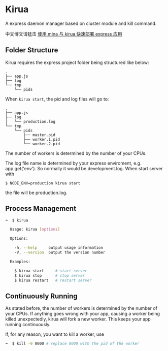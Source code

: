 # Kirua

A express daemon manager based on cluster module and kill command.

中文博文请猛击 [使用 mina 与 kirua 快速部署 express 应用](http://cyj.me/f2e/deploying-express-app/)

## Folder Structure

Kirua requires the express project folder being structured like below:

    .
    ├── app.js
    ├── log
    └── tmp
        └── pids

When `kirua start`, the pid and log files will go to:

    .
    ├── app.js
    ├── log
    │   └── production.log
    └── tmp
        └── pids
            ├── master.pid
            ├── worker.1.pid
            └── worker.2.pid

The number of workers is determined by the number of your CPUs.

The log file name is determined by your express enviroment, e.g. app.get('env').
So normally it would be development.log. When start server with

```
$ NODE_ENV=production kirua start
```

the file will be production.log.

## Process Management

```bash
➜  $ kirua

  Usage: kirua [options]

  Options:

    -h, --help     output usage information
    -V, --version  output the version number

  Examples:

    $ kirua start     # start server
    $ kirua stop      # stop server
    $ kirua restart   # restart server

```

## Continuously Running

As stated before, the number of workers is determined by the number of your
CPUs. If anything goes wrong with your app, causing a worker being killed
unexpectedly, kirua will fork a new worker. This keeps your app running
continuously.

If, for any reason, you want to kill a worker, use

```bash
➜  $ kill -9 0000 # replace 0000 with the pid of the worker
```

